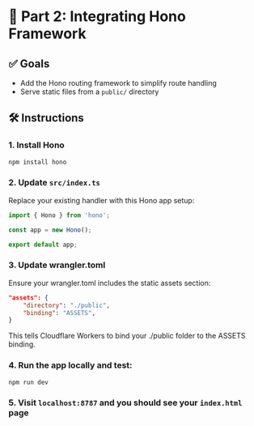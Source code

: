 # 🔗 Part 2: Integrating Hono Framework

## ✅ Goals
- Add the Hono routing framework to simplify route handling
- Serve static files from a `public/` directory

## 🛠️ Instructions

### 1. **Install Hono**
```bash
npm install hono
```

### 2. **Update `src/index.ts`**
Replace your existing handler with this Hono app setup:

```ts
import { Hono } from 'hono';

const app = new Hono();

export default app;
```

### 3. **Update wrangler.toml**
Ensure your wrangler.toml includes the static assets section:

```json
"assets": {
	"directory": "./public",
	"binding": "ASSETS",
}
```
This tells Cloudflare Workers to bind your ./public folder to the ASSETS binding.

### 4. **Run the app locally and test:**
```bash
npm run dev
```

### 5. **Visit `localhost:8787` and you should see your `index.html` page**
